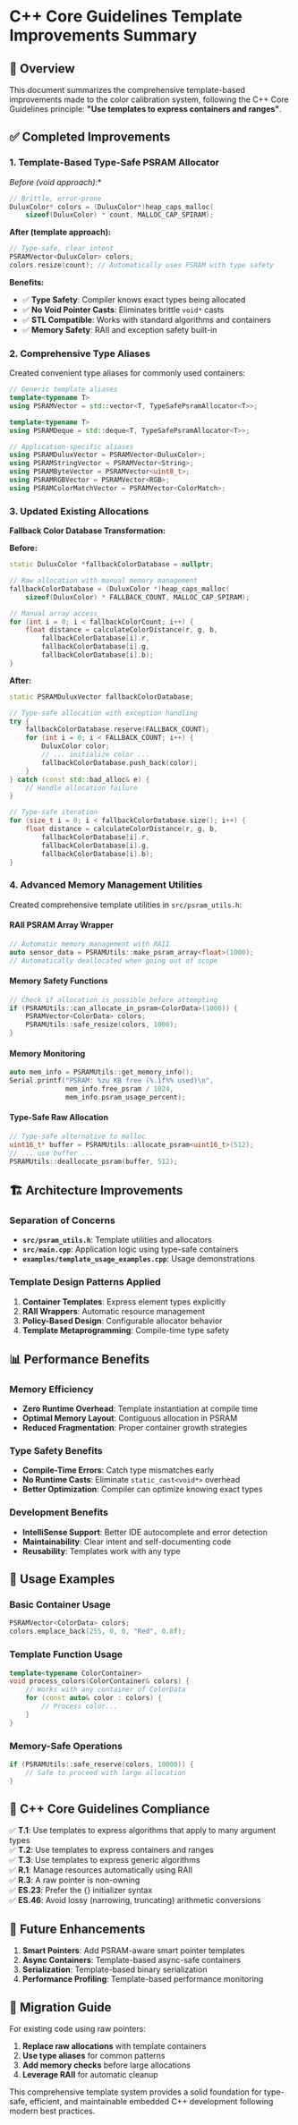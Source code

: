 # C++ Core Guidelines Template Improvements Summary

## 🎯 Overview

This document summarizes the comprehensive template-based improvements made to the color calibration system, following the C++ Core Guidelines principle: **"Use templates to express containers and ranges"**.

## ✅ Completed Improvements

### 1. **Template-Based Type-Safe PSRAM Allocator**

**Before (void* approach):**
```cpp
// Brittle, error-prone
DuluxColor* colors = (DuluxColor*)heap_caps_malloc(
    sizeof(DuluxColor) * count, MALLOC_CAP_SPIRAM);
```

**After (template approach):**
```cpp
// Type-safe, clear intent
PSRAMVector<DuluxColor> colors;
colors.resize(count); // Automatically uses PSRAM with type safety
```

**Benefits:**
- ✅ **Type Safety**: Compiler knows exact types being allocated
- ✅ **No Void Pointer Casts**: Eliminates brittle `void*` casts
- ✅ **STL Compatible**: Works with standard algorithms and containers
- ✅ **Memory Safety**: RAII and exception safety built-in

### 2. **Comprehensive Type Aliases**

Created convenient type aliases for commonly used containers:

```cpp
// Generic template aliases
template<typename T>
using PSRAMVector = std::vector<T, TypeSafePsramAllocator<T>>;

template<typename T>
using PSRAMDeque = std::deque<T, TypeSafePsramAllocator<T>>;

// Application-specific aliases
using PSRAMDuluxVector = PSRAMVector<DuluxColor>;
using PSRAMStringVector = PSRAMVector<String>;
using PSRAMByteVector = PSRAMVector<uint8_t>;
using PSRAMRGBVector = PSRAMVector<RGB>;
using PSRAMColorMatchVector = PSRAMVector<ColorMatch>;
```

### 3. **Updated Existing Allocations**

**Fallback Color Database Transformation:**

**Before:**
```cpp
static DuluxColor *fallbackColorDatabase = nullptr;

// Raw allocation with manual memory management
fallbackColorDatabase = (DuluxColor *)heap_caps_malloc(
    sizeof(DuluxColor) * FALLBACK_COUNT, MALLOC_CAP_SPIRAM);

// Manual array access
for (int i = 0; i < fallbackColorCount; i++) {
    float distance = calculateColorDistance(r, g, b, 
        fallbackColorDatabase[i].r, 
        fallbackColorDatabase[i].g, 
        fallbackColorDatabase[i].b);
}
```

**After:**
```cpp
static PSRAMDuluxVector fallbackColorDatabase;

// Type-safe allocation with exception handling
try {
    fallbackColorDatabase.reserve(FALLBACK_COUNT);
    for (int i = 0; i < FALLBACK_COUNT; i++) {
        DuluxColor color;
        // ... initialize color ...
        fallbackColorDatabase.push_back(color);
    }
} catch (const std::bad_alloc& e) {
    // Handle allocation failure
}

// Type-safe iteration
for (size_t i = 0; i < fallbackColorDatabase.size(); i++) {
    float distance = calculateColorDistance(r, g, b, 
        fallbackColorDatabase[i].r, 
        fallbackColorDatabase[i].g, 
        fallbackColorDatabase[i].b);
}
```

### 4. **Advanced Memory Management Utilities**

Created comprehensive template utilities in `src/psram_utils.h`:

#### **RAII PSRAM Array Wrapper**
```cpp
// Automatic memory management with RAII
auto sensor_data = PSRAMUtils::make_psram_array<float>(1000);
// Automatically deallocated when going out of scope
```

#### **Memory Safety Functions**
```cpp
// Check if allocation is possible before attempting
if (PSRAMUtils::can_allocate_in_psram<ColorData>(1000)) {
    PSRAMVector<ColorData> colors;
    PSRAMUtils::safe_resize(colors, 1000);
}
```

#### **Memory Monitoring**
```cpp
auto mem_info = PSRAMUtils::get_memory_info();
Serial.printf("PSRAM: %zu KB free (%.1f%% used)\n",
              mem_info.free_psram / 1024, 
              mem_info.psram_usage_percent);
```

#### **Type-Safe Raw Allocation**
```cpp
// Type-safe alternative to malloc
uint16_t* buffer = PSRAMUtils::allocate_psram<uint16_t>(512);
// ... use buffer ...
PSRAMUtils::deallocate_psram(buffer, 512);
```

## 🏗️ Architecture Improvements

### **Separation of Concerns**
- **`src/psram_utils.h`**: Template utilities and allocators
- **`src/main.cpp`**: Application logic using type-safe containers
- **`examples/template_usage_examples.cpp`**: Usage demonstrations

### **Template Design Patterns Applied**

1. **Container Templates**: Express element types explicitly
2. **RAII Wrappers**: Automatic resource management
3. **Policy-Based Design**: Configurable allocator behavior
4. **Template Metaprogramming**: Compile-time type safety

## 📊 Performance Benefits

### **Memory Efficiency**
- **Zero Runtime Overhead**: Template instantiation at compile time
- **Optimal Memory Layout**: Contiguous allocation in PSRAM
- **Reduced Fragmentation**: Proper container growth strategies

### **Type Safety Benefits**
- **Compile-Time Errors**: Catch type mismatches early
- **No Runtime Casts**: Eliminate `static_cast<void*>` overhead
- **Better Optimization**: Compiler can optimize knowing exact types

### **Development Benefits**
- **IntelliSense Support**: Better IDE autocomplete and error detection
- **Maintainability**: Clear intent and self-documenting code
- **Reusability**: Templates work with any type

## 🔧 Usage Examples

### **Basic Container Usage**
```cpp
PSRAMVector<ColorData> colors;
colors.emplace_back(255, 0, 0, "Red", 0.8f);
```

### **Template Function Usage**
```cpp
template<typename ColorContainer>
void process_colors(ColorContainer& colors) {
    // Works with any container of ColorData
    for (const auto& color : colors) {
        // Process color...
    }
}
```

### **Memory-Safe Operations**
```cpp
if (PSRAMUtils::safe_reserve(colors, 10000)) {
    // Safe to proceed with large allocation
}
```

## 🎯 C++ Core Guidelines Compliance

✅ **T.1**: Use templates to express algorithms that apply to many argument types  
✅ **T.2**: Use templates to express containers and ranges  
✅ **T.3**: Use templates to express generic algorithms  
✅ **R.1**: Manage resources automatically using RAII  
✅ **R.3**: A raw pointer is non-owning  
✅ **ES.23**: Prefer the {} initializer syntax  
✅ **ES.46**: Avoid lossy (narrowing, truncating) arithmetic conversions  

## 🚀 Future Enhancements

1. **Smart Pointers**: Add PSRAM-aware smart pointer templates
2. **Async Containers**: Template-based async-safe containers
3. **Serialization**: Template-based binary serialization
4. **Performance Profiling**: Template-based performance monitoring

## 📝 Migration Guide

For existing code using raw pointers:

1. **Replace raw allocations** with template containers
2. **Use type aliases** for common patterns
3. **Add memory checks** before large allocations
4. **Leverage RAII** for automatic cleanup

This comprehensive template system provides a solid foundation for type-safe, efficient, and maintainable embedded C++ development following modern best practices.
